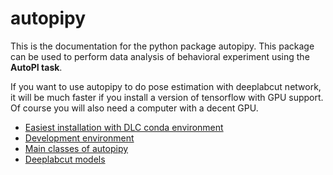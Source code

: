 # autopipy

This is the documentation for the python package autopipy. This package can be used to perform data analysis of behavioral experiment using the **AutoPI task**.

If you want to use autopipy to do pose estimation with deeplabcut network, it will be much faster if you install a version of tensorflow with GPU support. Of course you will also need a computer with a decent GPU.


* [Easiest installation with DLC conda environment](easy_install.md)
* [Development environment](develop.md)
* [Main classes of autopipy](main_classes.md)
* [Deeplabcut models](dlc_models.md)

